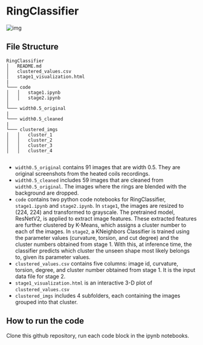 # RingClassifier

![img](https://cdn.glitch.global/e5a0073c-51a7-49c3-9e59-c94e5732abbf/schema%20graph.jpeg?v=1705119210206)

## File Structure
```
RingClassifier
│   README.md
│   clustered_values.csv   
│   stage1_visualization.html
|
└─── code
│   │   stage1.ipynb
│   │   stage2.ipynb
│   
└─── width0.5_original
|
└─── width0.5_cleaned
|
└─── clustered_imgs
│   │   cluster_1
│   │   cluster_2
│   │   cluster_3
│   │   cluster_4
   
```

- `width0.5_original` contains 91 images that are width 0.5. They are original screenshots from the heated coils recordings.
- `width0.5_cleaned` includes 59 images that are cleaned from `width0.5_original`. The images where the rings are blended with the background are dropped. 
- `code` contains two python code notebooks for RingClassifier, `stage1.ipynb` and `stage2.ipynb`. In `stage1`, the images are resized to (224, 224) and transformed to grayscale. The pretrained model, ResNetV2, is applied to extract image features. These extracted features are further clustered by K-Means, which assigns a cluster number to each of the images. In `stage2`, a KNeighbors Classifier is trained using the parameter values (curvature, torsion, and cut degree) and the cluster numbers obtained from stage 1. With this, at inference time, the classifier predicts which cluster the unseen shape most likely belongs to, given its parameter values.
- `clustered_values.csv` contains five columns: image id, curvature, torsion, degree, and cluster number obtained from stage 1. It is the input data file for stage 2.
- `stage1_visualization.html` is an interactive 3-D plot of `clustered_values.csv`
- `clustered_imgs` includes 4 subfolders, each containing the images grouped into that cluster. 

## How to run the code
Clone this github repository, run each code block in the ipynb notebooks.
